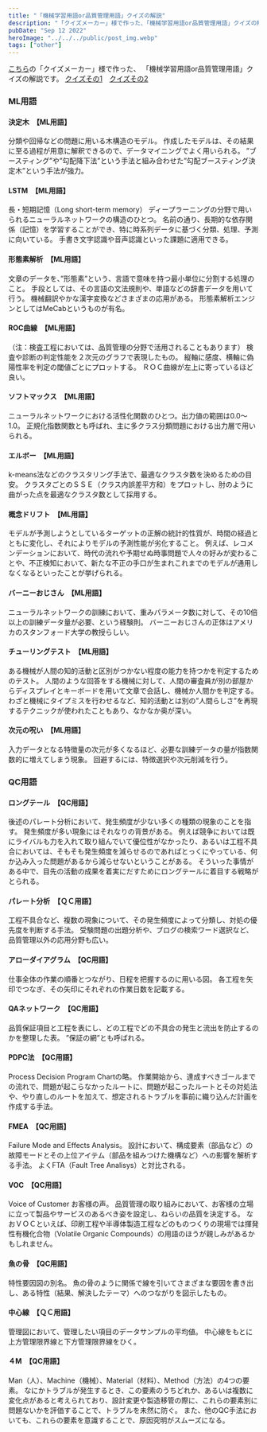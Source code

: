 ```yaml
---
title: "「機械学習用語or品質管理用語」クイズの解説"
description: "「クイズメーカー」様で作った、「機械学習用語or品質管理用語」クイズの解説です。"
pubDate: "Sep 12 2022"
heroImage: "../../../public/post_img.webp"
tags: ["other"]
---
```

<a href="https://quiz-maker.site/">こちら</a>の「クイズメーカー」様で作った、
「機械学習用語or品質管理用語」クイズの解説です。
<a href="https://quiz-maker.site/quiz/play/qESUiW20220408044340">クイズその1</a>　<a href="https://quiz-maker.site/quiz/play/UaFD9f20220408050132">クイズその2</a>
<h3>ML用語</h3>
<h4>決定木　【ML用語】</h4>
分類や回帰などの問題に用いる木構造のモデル。
作成したモデルは、その結果に至る過程が用意に解釈できるので、データマイニングでよく用いられる。
”ブースティング”や”勾配降下法”という手法と組み合わせた”勾配ブースティング決定木”という手法が強力。
<h4>LSTM　【ML用語】</h4>
長・短期記憶（Long short-term memory）
ディープラーニングの分野で用いられるニューラルネットワークの構造のひとつ。
名前の通り、長期的な依存関係（記憶）を学習することができ、特に時系列データに基づく分類、処理、予測に向いている。
手書き文字認識や音声認識といった課題に適用できる。
<h4>形態素解析　【ML用語】</h4>
文章のデータを、”形態素”という、言語で意味を持つ最小単位に分割する処理のこと。
手段としては、その言語の文法規則や、単語などの辞書データを用いて行う。
機械翻訳やかな漢字変換などさまざまの応用がある。
形態素解析エンジンとしてはMeCabというものが有名。
<h4>ROC曲線　【ML用語】</h4>
（注：検査工程においては、品質管理の分野で活用されることもあります）
検査や診断の判定性能を２次元のグラフで表現したもの。
縦軸に感度、横軸に偽陽性率を判定の閾値ごとにプロットする。
ＲＯＣ曲線が左上に寄っているほど良い。
<h4>ソフトマックス　【ML用語】</h4>
ニューラルネットワークにおける活性化関数のひとつ。出力値の範囲は0.0～1.0。
正規化指数関数とも呼ばれ、主に多クラス分類問題における出力層で用いられる。
<h4>エルボー　【ML用語】</h4>
k-means法などのクラスタリング手法で、最適なクラスタ数を決めるための目安。
クラスタごとのＳＳＥ（クラス内誤差平方和）をプロットし、肘のように曲がった点を最適なクラスタ数として採用する。
<h4>概念ドリフト　【ML用語】</h4>
モデルが予測しようとしているターゲットの正解の統計的性質が、時間の経過とともに変化し、それによりモデルの予測性能が劣化すること。
例えば、レコメンデーションにおいて、時代の流れや予期せぬ時事問題で人々の好みが変わることや、不正検知において、新たな不正の手口が生まれこれまでのモデルが通用しなくなるといったことが挙げられる。
<h4>バーニーおじさん　【ML用語】</h4>
ニューラルネットワークの訓練において、重みパラメータ数に対して、その10倍以上の訓練データ量が必要、という経験則。
バーニーおじさんの正体はアメリカのスタンフォード大学の教授らしい。
<h4>チューリングテスト　【ML用語】</h4>
ある機械が人間の知的活動と区別がつかない程度の能力を持つかを判定するためのテスト。
人間のような回答をする機械に対して、人間の審査員が別の部屋からディスプレイとキーボードを用いて文章で会話し、機械か人間かを判定する。
わざと機械にタイプミスを行わせるなど、知的活動とは別の”人間らしさ”を再現するテクニックが使われたこともあり、なかなか奥が深い。
<h4>次元の呪い　【ML用語】</h4>
入力データとなる特徴量の次元が多くなるほど、必要な訓練データの量が指数関数的に増えてしまう現象。
回避するには、特徴選択や次元削減を行う。

<h3>QC用語</h3>
<h4>ロングテール　【QC用語】</h4>
後述のパレート分析において、発生頻度が少ない多くの種類の現象のことを指す。
発生頻度が多い現象にはそれなりの背景がある。
例えば競争においては既にライバルも力を入れて取り組んでいて優位性がなかったり、あるいは工程不具合においては、そもそも発生頻度を減らせるのであればとっくにやっている、何か込み入った問題があるから減らせないということがある。
そういった事情がある中で、目先の活動の成果を着実にだすためにロングテールに着目する戦略がとられる。
<h4>パレート分析　【ＱＣ用語】</h4>
工程不具合など、複数の現象について、その発生頻度によって分類し、対処の優先度を判断する手法。
受験問題の出題分析や、ブログの検索ワード選択など、品質管理以外の応用分野も広い。
<h4>アローダイアグラム　【QC用語】</h4>
仕事全体の作業の順番とつながり、日程を把握するのに用いる図。
各工程を矢印でつなぎ、その矢印にそれぞれの作業日数を記載する。
<h4>QAネットワーク　【QC用語】</h4>
品質保証項目と工程を表にし、どの工程でどの不具合の発生と流出を防止するのかを整理した表。
”保証の網”とも呼ばれる。
<h4>PDPC法　【QC用語】</h4>
Process Decision Program Chartの略。
作業開始から、達成すべきゴールまでの流れで、問題が起こらなかったルートに、問題が起こったルートとその対処法や、やり直しのルートを加えて、想定されるトラブルを事前に織り込んだ計画を作成する手法。
<h4>FMEA　【QC用語】</h4>
Failure Mode and Effects Analysis。
設計において、構成要素（部品など）の故障モードとその上位アイテム（部品を組みつけた機構など）への影響を解析する手法。
よくFTA（Fault Tree Analisys）と対比される。
<h4>VOC　【QC用語】</h4>
Voice of Customer
お客様の声。
品質管理の取り組みにおいて、お客様の立場に立って製品やサービスのあるべき姿を設定し、ねらいの品質を決定する。
なおＶＯＣといえば、印刷工程や半導体製造工程などのものつくりの現場では揮発性有機化合物（Volatile Organic Compounds）の用語のほうが親しみがあるかもしれません。
<h4>魚の骨　【QC用語】</h4>
特性要因図の別名。
魚の骨のように関係で線を引いてさまざまな要因を書き出し、ある特性（結果、解決したテーマ）へのつながりを図示したもの。
<h4>中心線　【ＱＣ用語】</h4>
管理図において、管理したい項目のデータサンプルの平均値。
中心線をもとに上方管理限界線と下方管理限界線をひく。
<h4>４M　【QC用語】</h4>
Man（人）、Machine（機械）、Material（材料）、Method（方法）の4つの要素。
なにかトラブルが発生するとき、この要素のうちどれか、あるいは複数に変化点があると考えられており、設計変更や製造移管の際に、これらの要素別に問題ないかを評価することで、トラブルを未然に防ぐ。
また、他のQC手法においても、これらの要素を意識することで、原因究明がスムーズになる。
